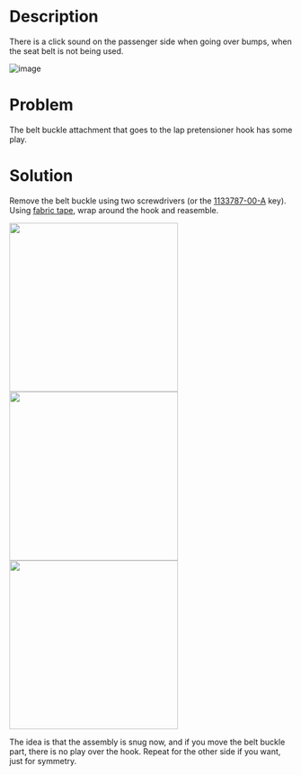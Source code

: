 # Description

There is a click sound on the passenger side when going over bumps, when the seat belt is not being used.

![image](https://github.com/user-attachments/assets/2095108b-adf8-4ad2-9549-b218a7f195e1)

# Problem

The belt buckle attachment that goes to the lap pretensioner hook has some play.

# Solution

Remove the belt buckle using two screwdrivers (or the [1133787-00-A](https://s.click.aliexpress.com/e/_DDoeBrb) key). Using [fabric tape](https://s.click.aliexpress.com/e/_Dm5W0Qh), wrap around the hook and reasemble. 

<img src="https://github.com/user-attachments/assets/4ca841be-4932-45c4-9e10-f3a3068ab413" height=300 />

<img src="https://github.com/user-attachments/assets/7632992c-2a8d-4729-bb84-137c05aeaf5d" height=300 />

<img src="https://github.com/user-attachments/assets/9d1ab160-eb27-4262-b350-f1cf56b42e93" height=300 />

The idea is that the assembly is snug now, and if you move the belt buckle part, there is no play over the hook. Repeat for the other side if you want, just for symmetry.
